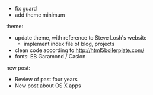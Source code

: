 * fix guard
* add theme minimum

theme:

* update theme, with reference to Steve Losh's website
    * implement index file of blog, projects
* clean code according to http://html5boilerplate.com/
* fonts: EB Garamond / Caslon


new post:

* Review of past four years
* New post about OS X apps
